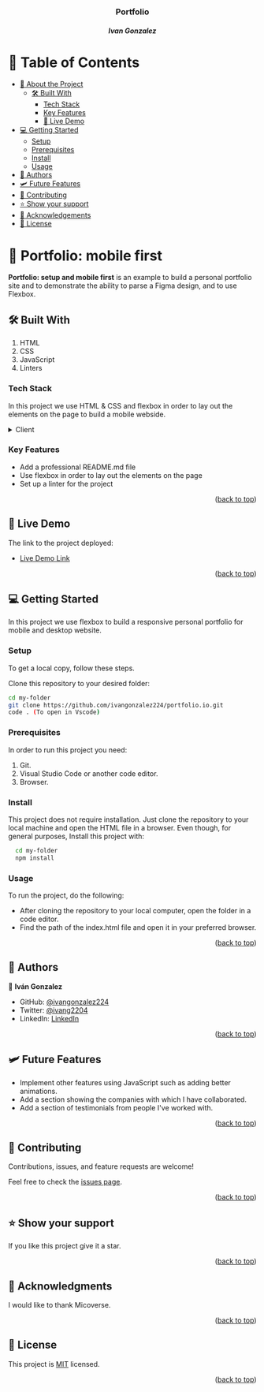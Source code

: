 <div align="center"> 
  <h3><b>Portfolio</b></h3>
  <h5>Ivan Gonzalez</h5> 
</div>

# 📗 Table of Contents

- [📖 About the Project](#about-project) 
  - [🛠 Built With](#built-with)
    - [Tech Stack](#tech-stack)
    - [Key Features](#key-features)
    - [🚀 Live Demo](#live-demo)
- [💻 Getting Started](#getting-started)
  - [Setup](#setup)
  - [Prerequisites](#prerequisites)
  - [Install](#install)
  - [Usage](#usage)
- [👥 Authors](#authors)
- [🛩️ Future Features](#future-features)
- [🤝 Contributing](#contributing)
- [⭐️ Show your support](#support)
- [🙏 Acknowledgements](#acknowledgements)
- [📝 License](#license)

# 📖 Portfolio: mobile first <a name="about-project"></a>

**Portfolio: setup and mobile first** is an example to build a personal portfolio site and to demonstrate the ability to parse a Figma design, and to use Flexbox.

## 🛠 Built With <a name="built-with"></a>

1. HTML
2. CSS
3. JavaScript
4. Linters

### Tech Stack <a name="tech-stack"></a>

In this project we use HTML & CSS and flexbox in order to lay out the elements on the page to build a mobile webside.
<details>
  <summary>Client</summary>
  <ul>
    <li><a href="https://developer.mozilla.org/es/docs/Web/HTML">HTML</a></li>
    <li><a href="https://developer.mozilla.org/es/docs/Web/CSS">CSS</a></li>
    <li><a href="https://developer.mozilla.org/es/docs/Web/JavaScript">JavaScript</a></li>
  </ul>
</details>

### Key Features <a name="key-features"></a>

- Add a professional README.md file
- Use flexbox in order to lay out the elements on the page
- Set up a linter for the project

<p align="right">(<a href="#readme-top">back to top</a>)</p>

## 🚀 Live Demo <a name="live-demo"></a>

 The link to the project deployed:

- [Live Demo Link](https://ivangonzalez224.github.io/portfolio.io/)

<p align="right">(<a href="#readme-top">back to top</a>)</p>

## 💻 Getting Started <a name="getting-started"></a>

In this project we use flexbox to build a responsive personal portfolio for mobile and desktop website.

### Setup

To get a local copy, follow these steps.

Clone this repository to your desired folder:

  ```sh
  cd my-folder
  git clone https://github.com/ivangonzalez224/portfolio.io.git
  code . (To open in Vscode)
```

### Prerequisites

In order to run this project you need:

1. Git.
2. Visual Studio Code or another code editor.
3. Browser.  
  
  
### Install

This project does not require installation. Just clone the repository to your local machine and open the HTML file in a browser.
Even though, for general purposes, Install this project with:
```sh
  cd my-folder
  npm install
```

### Usage

To run the project, do the following:
- After cloning the repository to your local computer, open the folder in a code editor.
- Find the path of the index.html file and open it in your preferred browser.

<p align="right">(<a href="#readme-top">back to top</a>)</p>

## 👥 Authors <a name="authors"></a>

👤 **Iván Gonzalez**

- GitHub: [@ivangonzalez224](https://github.com/ivangonzalez224)
- Twitter: [@ivang2204](https://twitter.com/ivang2204)
- LinkedIn: [LinkedIn](https://linkedin.com/in/iván-gonzalez-robles-957491275)

<p align="right">(<a href="#readme-top">back to top</a>)</p>

## 🛩️ Future Features <a name="future-features"></a>

- Implement other features using JavaScript such as adding better animations.
- Add a section showing the companies with which I have collaborated.
- Add a section of testimonials from people I've worked with.

<p align="right">(<a href="#readme-top">back to top</a>)</p>

## 🤝 Contributing <a name="contributing"></a>

Contributions, issues, and feature requests are welcome!

Feel free to check the [issues page](../../issues/).

<p align="right">(<a href="#readme-top">back to top</a>)</p>

## ⭐️ Show your support <a name="support"></a>

If you like this project give it a star.

<p align="right">(<a href="#readme-top">back to top</a>)</p>

## 🙏 Acknowledgments <a name="acknowledgements"></a>

I would like to thank Micoverse.

<p align="right">(<a href="#readme-top">back to top</a>)</p>

## 📝 License <a name="license"></a>

This project is [MIT](./LICENSE) licensed.

<p align="right">(<a href="#readme-top">back to top</a>)</p>
